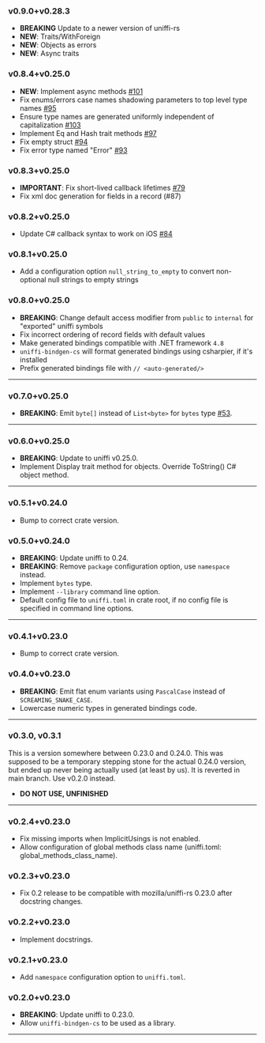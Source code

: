 ### v0.9.0+v0.28.3
- **BREAKING** Update to a newer version of uniffi-rs
- **NEW**: Traits/WithForeign
- **NEW**: Objects as errors
- **NEW**: Async traits

### v0.8.4+v0.25.0

- **NEW**: Implement async methods [#101](https://github.com/NordSecurity/uniffi-bindgen-cs/pull/101)
- Fix enums/errors case names shadowing parameters to top level type names [#95](https://github.com/NordSecurity/uniffi-bindgen-cs/pull/95)
- Ensure type names are generated uniformly independent of capitalization [#103](https://github.com/NordSecurity/uniffi-bindgen-cs/pull/103)
- Implement Eq and Hash trait methods [#97](https://github.com/NordSecurity/uniffi-bindgen-cs/pull/97)
- Fix empty struct [#94](https://github.com/NordSecurity/uniffi-bindgen-cs/pull/94)
- Fix error type named "Error" [#93](https://github.com/NordSecurity/uniffi-bindgen-cs/pull/93)

### v0.8.3+v0.25.0

- **IMPORTANT**: Fix short-lived callback lifetimes [#79](https://github.com/NordSecurity/uniffi-bindgen-cs/issues/79)
- Fix xml doc generation for fields in a record (#87)

### v0.8.2+v0.25.0

- Update C# callback syntax to work on iOS [#84](https://github.com/NordSecurity/uniffi-bindgen-cs/issues/84)

### v0.8.1+v0.25.0

- Add a configuration option `null_string_to_empty` to convert non-optional null strings to empty strings

### v0.8.0+v0.25.0

- **BREAKING**: Change default access modifier from `public` to `internal` for "exported" uniffi symbols
- Fix incorrect ordering of record fields with default values
- Make generated bindings compatible with .NET framework `4.8`
- `uniffi-bindgen-cs` will format generated bindings using csharpier, if it's installed
- Prefix generated bindings file with `// <auto-generated/>`

----

### v0.7.0+v0.25.0

- **BREAKING**: Emit `byte[]` instead of `List<byte>` for `bytes` type [#53](https://github.com/NordSecurity/uniffi-bindgen-cs/pull/53).

----

### v0.6.0+v0.25.0

- **BREAKING**: Update to uniffi v0.25.0.
- Implement Display trait method for objects. Override ToString() C# object method.

----

### v0.5.1+v0.24.0

- Bump to correct crate version.

### v0.5.0+v0.24.0

- **BREAKING**: Update uniffi to 0.24.
- **BREAKING**: Remove `package` configuration option, use `namespace` instead.
- Implement `bytes` type.
- Implement `--library` command line option.
- Default config file to `uniffi.toml` in crate root, if no config file is specified in
    command line options.

----

### v0.4.1+v0.23.0

- Bump to correct crate version.

### v0.4.0+v0.23.0

- **BREAKING**: Emit flat enum variants using `PascalCase` instead of `SCREAMING_SNAKE_CASE`.
- Lowercase numeric types in generated bindings code.

----

### v0.3.0, v0.3.1

This is a version somewhere between 0.23.0 and 0.24.0. This was supposed to be a temporary stepping
stone for the actual 0.24.0 version, but ended up never being actually used (at least by us). It
is reverted in main branch. Use v0.2.0 instead.

- **DO NOT USE, UNFINISHED**

----

### v0.2.4+v0.23.0

- Fix missing imports when ImplicitUsings is not enabled.
- Allow configuration of global methods class name (uniffi.toml: global_methods_class_name).

### v0.2.3+v0.23.0

- Fix 0.2 release to be compatible with mozilla/uniffi-rs 0.23.0 after docstring changes.

### v0.2.2+v0.23.0

- Implement docstrings.

### v0.2.1+v0.23.0

- Add `namespace` configuration option to `uniffi.toml`.

### v0.2.0+v0.23.0

- **BREAKING**: Update uniffi to 0.23.0.
- Allow `uniffi-bindgen-cs` to be used as a library.

----
